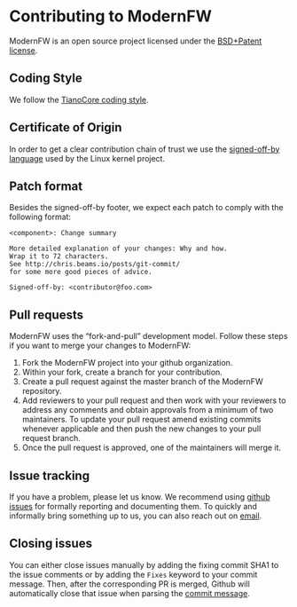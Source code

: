 # Contributing to ModernFW
ModernFW is an open source project licensed under the [BSD+Patent license](https://opensource.org/licenses/BSDplusPatent).

## Coding Style
We follow the [TianoCore coding style](https://github.com/tianocore/tianocore.github.io/wiki/Code-Style-C).

## Certificate of Origin
In order to get a clear contribution chain of trust we use the [signed-off-by language](https://01.org/community/signed-process) used by the Linux kernel project.

## Patch format
Besides the signed-off-by footer, we expect each patch to comply with the following format:
```
<component>: Change summary

More detailed explanation of your changes: Why and how.
Wrap it to 72 characters.
See http://chris.beams.io/posts/git-commit/
for some more good pieces of advice.

Signed-off-by: <contributor@foo.com>
```

## Pull requests
ModernFW uses the “fork-and-pull” development model. Follow these steps if you want to merge your changes to ModernFW:
1. Fork the ModernFW project into your github organization.
2. Within your fork, create a branch for your contribution.
3. Create a pull request against the master branch of the ModernFW repository.
4. Add reviewers to your pull request and then work with your reviewers to address any comments and obtain approvals from a minimum of two maintainers. To update your pull request amend existing commits whenever applicable and then push the new changes to your pull request branch.
5. Once the pull request is approved, one of the maintainers will merge it.

## Issue tracking
If you have a problem, please let us know. We recommend using [github issues](https://github.com/intel/ModernFW/issues/new) for formally reporting and documenting them.
To quickly and informally bring something up to us, you can also reach out on [email](mailto:modernfw@lists.01.org).

## Closing issues
You can either close issues manually by adding the fixing commit SHA1 to the issue comments or by adding the `Fixes` keyword to your commit message. Then, after the corresponding PR is merged, Github will automatically close that issue when parsing the [commit message](https://help.github.com/articles/closing-issues-via-commit-messages/).
